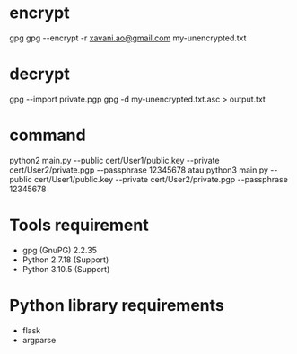 # encrypt
gpg
gpg --encrypt -r xavani.ao@gmail.com my-unencrypted.txt


# decrypt
gpg --import private.pgp
gpg -d my-unencrypted.txt.asc > output.txt

# command
python2 main.py --public cert/User1/public.key --private cert/User2/private.pgp --passphrase 12345678
atau
python3 main.py --public cert/User1/public.key --private cert/User2/private.pgp --passphrase 12345678


# Tools requirement
- gpg (GnuPG) 2.2.35
- Python 2.7.18 (Support)
- Python 3.10.5 (Support)

# Python library requirements
- flask
- argparse
